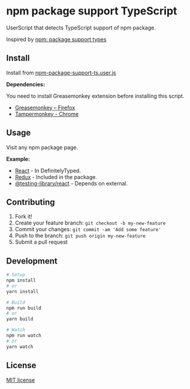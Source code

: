 # npm package support TypeScript

UserScript that detects TypeScript support of npm package.

Inspired by [npm: package support types](https://gist.github.com/azu/ec22f3def09563ece54f8dc32523b152)

## Install

Install from [npm-package-support-ts.user.js](https://8th713.github.io/npm-package-support/npm-package-support-ts.user.js)

**Dependencies:**

You need to install Greasemonkey extension before installing this script.

- [Greasemonkey – Firefox](https://addons.mozilla.org/ja/firefox/addon/greasemonkey/)
- [Tampermonkey - Chrome](https://chrome.google.com/webstore/detail/tampermonkey/dhdgffkkebhmkfjojejmpbldmpobfkfo?hl=ja)

## Usage

Visit any npm package page.

**Example:**

* [React](https://www.npmjs.com/package/react) - In DefinitelyTyped.
* [Redux](https://www.npmjs.com/package/redux) - Included in the package.
* [@testing-library/react](https://www.npmjs.com/package/@testing-library/react) - Depends on external.

## Contributing

1. Fork it!
2. Create your feature branch: `git checkout -b my-new-feature`
3. Commit your changes: `git commit -am 'Add some feature'`
4. Push to the branch: `git push origin my-new-feature`
5. Submit a pull request

## Development
```sh
# Setup
npm install
# or
yarn install

# Build
npm run build
# or
yarn build

# Watch
npm run watch
# or
yarn watch
```

## License

[MIT license](./LICENSE)
